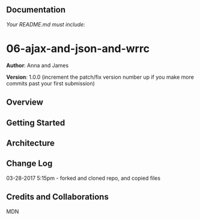 ## Documentation
_Your README.md must include:_


# 06-ajax-and-json-and-wrrc

**Author**: Anna and James

**Version**: 1.0.0 (increment the patch/fix version number up if you make more commits past your first submission)

## Overview
<!-- Provide a high level overview of what this application is and why you are building it, beyond the fact that it's an assignment for a Code Fellows 301 class. (i.e. What's your problem domain?) -->

## Getting Started
<!-- What are the steps that a user must take in order to build this app on their own machine and get it running? -->

## Architecture
<!-- Provide a detailed description of the application design. What technologies (languages, libraries, etc) you're using, and any other relevant design information. -->

## Change Log
<!-- Use this are to document the iterative changes made to your application as each feature is successfully implemented. Use time stamps. Here's an examples:-->

03-28-2017 5:15pm - forked and cloned repo, and copied files


## Credits and Collaborations
MDN
<!-- Give credit (and a link) to other people or resources that helped you build this application. -->

